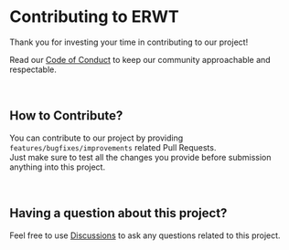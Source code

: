 # Contributing to ERWT

Thank you for investing your time in contributing to our project!

Read our [Code of Conduct](./CODE_OF_CONDUCT.md) to keep our community approachable and respectable.

<br>

## How to Contribute?

You can contribute to our project by providing `features/bugfixes/improvements` related Pull Requests.
<br>
Just make sure to test all the changes you provide before submission anything into this project.

<br>

## Having a question about this project?

Feel free to use [Discussions](https://github.com/codesbiome/electron-react-webpack-typescript-2022/discussions) to ask any questions related to this project.
